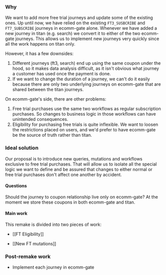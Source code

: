 ### Why
We want to add more free trial journeys and update some of the existing ones. Up until now, we have relied on the existing `FT3_SUSBCRIBE` and `FT7_SUBSCRIBE` journeys in ecomm-gate alone. Whenever we have added a new journey in titan (e.g. search) we convert it to either of the two ecomm-gate journeys. This allows us to implement new journeys very quickly since all the work happens on titan only.

However, it has a few downsides:
1. Different journeys (ft3, search) end up using the same coupon under the hood, so it makes data analysis difficult, as it isn't obvious what journey a customer has used once the payment is done.
2. If we want to change the duration of a journey, we can't do it easily because there are only two underlying journeys on ecomm-gate that are shared between the titan journeys.

On ecomm-gate's side, there are other problems:
1. Free trial purchases use the same two workflows as regular subscription purchases. So changes to business logic in those workflows can have unintended consequences.
2. Eligibility for purchasing free trials is quite inflexible. We want to loosen the restrictions placed on users, and we'd prefer to have ecomm-gate be the source of truth rather than titan.

### Ideal solution
Our proposal is to introduce new queries, mutations and workflows exclusive to free trial purchases. That will allow us to isolate all the special logic we want to define and be assured that changes to either normal or free trial purchases don't affect one another by accident.

#### Questions
Should the journey to coupon relationship live only on ecomm-gate? At the moment we store these coupons in both ecomm-gate and titan.

#### Main work
This remake is divided into two pieces of work:
* [[FT Eligibility]]
- [[New FT mutations]]

### Post-remake work
* Implement each journey in ecomm-gate